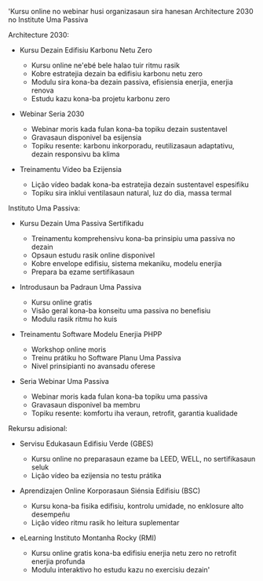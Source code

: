 'Kursu online no webinar husi organizasaun sira hanesan Architecture 2030 no Institute Uma Passiva

Architecture 2030:
- Kursu Dezain Edifisiu Karbonu Netu Zero
  - Kursu online ne'ebé bele halao tuir ritmu rasik
  - Kobre estratejia dezain ba edifisiu karbonu netu zero
  - Modulu sira kona-ba dezain passiva, efisiensia enerjia, enerjia renova
  - Estudu kazu kona-ba projetu karbonu zero

- Webinar Seria 2030
  - Webinar moris kada fulan kona-ba topiku dezain sustentavel
  - Gravasaun disponivel ba esijensia
  - Topiku resente: karbonu inkorporadu, reutilizasaun adaptativu, dezain responsivu ba klima

- Treinamentu Vídeo ba Ezijensia
  - Lição vídeo badak kona-ba estratejia dezain sustentavel espesifiku
  - Topiku sira inklui ventilasaun natural, luz do dia, massa termal

Instituto Uma Passiva:
- Kursu Dezain Uma Passiva Sertifikadu
  - Treinamentu komprehensivu kona-ba prinsipiu uma passiva no dezain
  - Opsaun estudu rasik online disponivel
  - Kobre envelope edifisiu, sistema mekaniku, modelu enerjia
  - Prepara ba ezame sertifikasaun

- Introdusaun ba Padraun Uma Passiva
  - Kursu online gratis
  - Visão geral kona-ba konseitu uma passiva no benefisiu
  - Modulu rasik ritmu ho kuis

- Treinamentu Software Modelu Enerjia PHPP
  - Workshop online moris
  - Treinu prátiku ho Software Planu Uma Passiva
  - Nivel prinsipianti no avansadu oferese

- Seria Webinar Uma Passiva
  - Webinar moris kada fulan kona-ba topiku uma passiva
  - Gravasaun disponivel ba membru
  - Topiku resente: komfortu iha veraun, retrofit, garantia kualidade

Rekursu adisional:
- Servisu Edukasaun Edifisiu Verde (GBES)
  - Kursu online no preparasaun ezame ba LEED, WELL, no sertifikasaun seluk
  - Lição vídeo ba ezijensia no testu prátika

- Aprendizajen Online Korporasaun Siénsia Edifisiu (BSC)
  - Kursu kona-ba fisika edifisiu, kontrolu umidade, no enklosure alto desempeñu
  - Lição vídeo ritmu rasik ho leitura suplementar

- eLearning Instituto Montanha Rocky (RMI)
  - Kursu online gratis kona-ba edifisiu enerjia netu zero no retrofit enerjia profunda
  - Modulu interaktivo ho estudu kazu no exercisiu dezain'